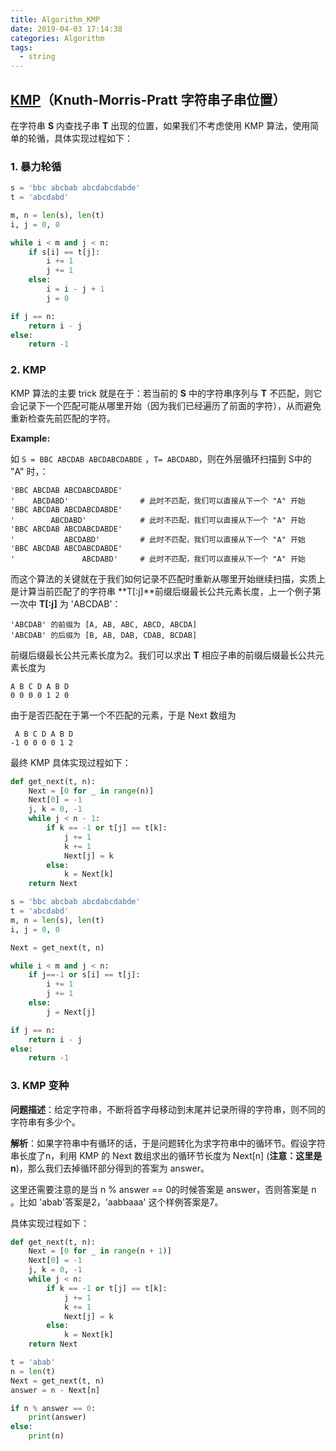 ```yaml
---
title: Algorithm_KMP
date: 2019-04-03 17:14:38
categories: Algorithm
tags: 
  - string
---
```


## [KMP](https://zh.wikipedia.org/wiki/%E5%85%8B%E5%8A%AA%E6%96%AF-%E8%8E%AB%E9%87%8C%E6%96%AF-%E6%99%AE%E6%8B%89%E7%89%B9%E7%AE%97%E6%B3%95)（Knuth-Morris-Pratt 字符串子串位置）

<!--more-->

在字符串 **S** 内查找子串 **T** 出现的位置，如果我们不考虑使用 KMP 算法，使用简单的轮循，具体实现过程如下：

### 1. 暴力轮循
```python
s = 'bbc abcbab abcdabcdabde'
t = 'abcdabd'

m, n = len(s), len(t)
i, j = 0, 0

while i < m and j < n:
    if s[i] == t[j]:
        i += 1
        j += 1
    else:
        i = i - j + 1
        j = 0

if j == n:
    return i - j
else:
    return -1
```

### 2. KMP 

KMP 算法的主要 trick 就是在于：若当前的 **S** 中的字符串序列与 **T** 不匹配，则它会记录下一个匹配可能从哪里开始（因为我们已经遍历了前面的字符），从而避免重新检查先前匹配的字符。

**Example:** 

如 `S = BBC ABCDAB ABCDABCDABDE` ，`T= ABCDABD`，则在外层循环扫描到 S中的 "A" 时，：

```
'BBC ABCDAB ABCDABCDABDE'
'    ABCDABD'                # 此时不匹配，我们可以直接从下一个 "A" 开始
'BBC ABCDAB ABCDABCDABDE'
'        ABCDABD'            # 此时不匹配，我们可以直接从下一个 "A" 开始
'BBC ABCDAB ABCDABCDABDE'
'           ABCDABD'         # 此时不匹配，我们可以直接从下一个 "A" 开始
'BBC ABCDAB ABCDABCDABDE'
'               ABCDABD'     # 此时不匹配，我们可以直接从下一个 "A" 开始
```

而这个算法的关键就在于我们如何记录不匹配时重新从哪里开始继续扫描，实质上是计算当前匹配了的字符串 **T[:j]**前缀后缀最长公共元素长度，上一个例子第一次中 **T[:j]** 为 'ABCDAB'：
```
'ABCDAB' 的前缀为 [A, AB, ABC, ABCD, ABCDA]
'ABCDAB' 的后缀为 [B, AB, DAB, CDAB, BCDAB]
```
前缀后缀最长公共元素长度为2。我们可以求出 **T** 相应子串的前缀后缀最长公共元素长度为
```
A B C D A B D
0 0 0 0 1 2 0
```
由于是否匹配在于第一个不匹配的元素，于是 Next 数组为
```
 A B C D A B D
-1 0 0 0 0 1 2
```

最终 KMP 具体实现过程如下：

```python
def get_next(t, n):
    Next = [0 for _ in range(n)]
    Next[0] = -1
    j, k = 0, -1
    while j < n - 1:
        if k == -1 or t[j] == t[k]:
            j += 1
            k += 1
            Next[j] = k
        else:
            k = Next[k]
    return Next

s = 'bbc abcbab abcdabcdabde'
t = 'abcdabd'
m, n = len(s), len(t)
i, j = 0, 0

Next = get_next(t, n)

while i < m and j < n:
    if j==-1 or s[i] == t[j]:
        i += 1
        j += 1
    else:
        j = Next[j]

if j == n:
    return i - j
else:
    return -1
```




### 3. KMP 变种 
**问题描述**：给定字符串，不断将首字母移动到末尾并记录所得的字符串，则不同的字符串有多少个。

**解析**：如果字符串中有循环的话，于是问题转化为求字符串中的循环节。假设字符串长度了n，利用 KMP 的 Next 数组求出的循环节长度为 Next[n] (**注意：这里是n**)，那么我们去掉循环部分得到的答案为 answer。

这里还需要注意的是当 n % answer == 0的时候答案是 answer，否则答案是 n 。比如 'abab'答案是2，'aabbaaa' 这个样例答案是7。

具体实现过程如下：

```python
def get_next(t, n):
    Next = [0 for _ in range(n + 1)]
    Next[0] = -1
    j, k = 0, -1
    while j < n:
        if k == -1 or t[j] == t[k]:
            j += 1
            k += 1
            Next[j] = k
        else:
            k = Next[k]
    return Next

t = 'abab'
n = len(t)
Next = get_next(t, n)
answer = n - Next[n]

if n % answer == 0:
    print(answer)
else:
    print(n)
```


